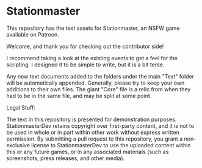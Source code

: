 # Stationmaster

This repository has the text assets for Stationmaster, an NSFW game available on Patreon.

Welcome, and thank you for checking out the contributor side!

I recommend taking a look at the existing events to get a feel for the scripting. I designed it to be simple to write, but it is a bit terse.

Any new text documents added to the folders under the main "Text" folder will be automatically appended. Generally, please try to keep your own additions to their own files. The giant "Core" file is a relic from when they had to be in the same file, and may be split at some point.

Legal Stuff:

The text in this repository is presented for demonstration purposes. StationmasterDev retains copyright over first-party content, and it is not to be used in whole or in part within other work without express written permission. By submitting a pull request to this repository, you grant a non-exclusive license to StationmasterDev to use the uploaded content within this or any future games, or in any associated materials (such as screenshots, press releases, and other media).
